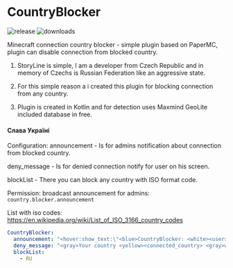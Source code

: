 # CountryBlocker
![release](https://img.shields.io/github/v/release/encryptsl/countryblocker?style=flat-square)
![downloads](https://img.shields.io/github/downloads/encryptsl/countryblocker/total?style=flat-square)

Minecraft connection country blocker - simple plugin based on PaperMC, plugin can disable connection from blocked country.

1. StoryLine is simple, I am a developer from Czech Republic and in memory of Czechs is Russian Federation like an aggressive state.

2. For this simple reason a i created this plugin for blocking connection from any country. 

3. Plugin is created in Kotlin and for detection uses Maxmind GeoLite included database in free.

#### Слава Україні


Configuration: 
announcement - Is for admins notification about connection from blocked country.

deny_message - Is for denied connection notify for user on his screen.

blockList - There you can block any country with ISO format code. 

Permission:
broadcast announcement for admins: `country.blocker.announcement`

List with iso codes: https://en.wikipedia.org/wiki/List_of_ISO_3166_country_codes

```yml
CountryBlocker:
  announcement: "<hover:show_text:\"<blue>CountryBlocker: <white><user>\n<gray>IPAddress: <gold><ip>\n<dark_green>Country: <white><country>\n<gold>Time: <white><time>\"><gray>User <user> trying connect on this server from <country>"
  deny_message: "<gray>Your country <yellow><connected_country> <gray>was blocked on this server !"
  blockList:
    - RU
```

